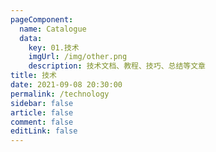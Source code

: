 ```yaml
---
pageComponent: 
  name: Catalogue
  data: 
    key: 01.技术
    imgUrl: /img/other.png
    description: 技术文档、教程、技巧、总结等文章
title: 技术
date: 2021-09-08 20:30:00
permalink: /technology
sidebar: false
article: false
comment: false
editLink: false
---
```

